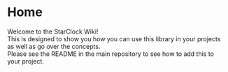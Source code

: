 # Home
Welcome to the StarClock Wiki!  
This is designed to show you how you can use this library in your projects as well as go over the concepts.  
Please see the README in the main repository to see how to add this to your project. 